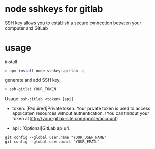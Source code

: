 # node sshkeys for gitlab

SSH key allows you to establish a secure connection between your computer and GitLab

# usage

install

```bash
> npm install node.sshkeys.gitlab -g
```

generate and add SSH key.

```bash
> ssh-gitlab YOUR_TOKEN
```

Usage: `ssh-gitlab <token> [api]`

 * token: [Required]Private token. Your private token is used to access application resources without authentication. (You can findout your token at http://your-gitlab-site.com/profile/account)

 * api  : [Optional]GitLab api url. 
  
```
git config --global user.name "YOUR_USER_NAME"
git config --global user.email "YOUR_EMAIL"
```
